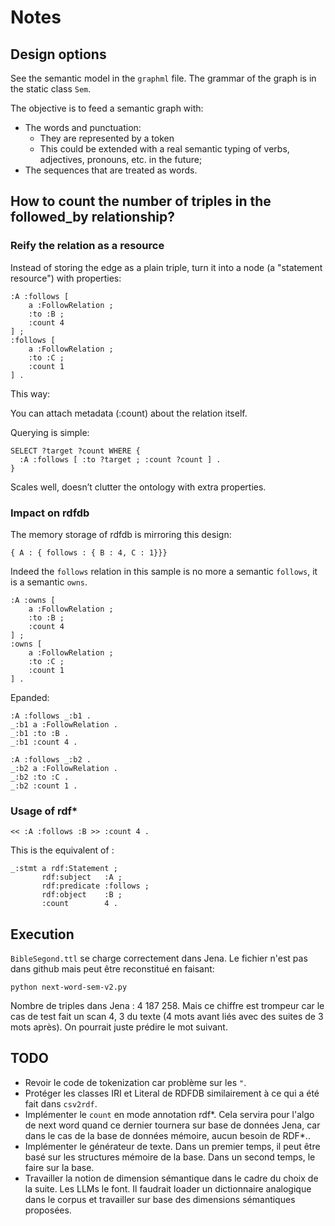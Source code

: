 # Notes

## Design options

See the semantic model in the `graphml` file. The grammar of the graph is in the static class `Sem`.

The objective is to feed a semantic graph with:

* The words and punctuation:
    * They are represented by a token 
    * This could be extended with a real semantic typing of verbs, adjectives, pronouns, etc. in the future;
* The sequences that are treated as words.

## How to count the number of triples in the followed_by relationship?

### Reify the relation as a resource

Instead of storing the edge as a plain triple, turn it into a node (a "statement resource") with properties:

```
:A :follows [
    a :FollowRelation ;
    :to :B ;
    :count 4
] ;
:follows [
    a :FollowRelation ;
    :to :C ;
    :count 1
] .
```

This way:

You can attach metadata (:count) about the relation itself.

Querying is simple:

```
SELECT ?target ?count WHERE {
  :A :follows [ :to ?target ; :count ?count ] .
}
```

Scales well, doesn’t clutter the ontology with extra properties.

### Impact on rdfdb

The memory storage of rdfdb is mirroring this design:

```
{ A : { follows : { B : 4, C : 1}}}
```

Indeed the `follows` relation in this sample is no more a semantic `follows`, it is a semantic `owns`.

```
:A :owns [
    a :FollowRelation ;
    :to :B ;
    :count 4
] ;
:owns [
    a :FollowRelation ;
    :to :C ;
    :count 1
] .
```

Epanded:

```
:A :follows _:b1 .
_:b1 a :FollowRelation .
_:b1 :to :B .
_:b1 :count 4 .

:A :follows _:b2 .
_:b2 a :FollowRelation .
_:b2 :to :C .
_:b2 :count 1 .
```

### Usage of rdf*

```
<< :A :follows :B >> :count 4 .
```

This is the equivalent of :

```
_:stmt a rdf:Statement ;
       rdf:subject   :A ;
       rdf:predicate :follows ;
       rdf:object    :B ;
       :count        4 .
```

## Execution

`BibleSegond.ttl` se charge correctement dans Jena. Le fichier n'est pas dans github mais peut être reconstitué en faisant:

```
python next-word-sem-v2.py
```

Nombre de triples dans Jena : 4 187 258. Mais ce chiffre est trompeur car le cas de test fait un scan 4, 3 du texte (4 mots avant liés avec des suites de 3 mots après). On pourrait juste prédire le mot suivant.

## TODO

* Revoir le code de tokenization car problème sur les `"`.
* Protéger les classes IRI et Literal de RDFDB similairement à ce qui a été fait dans `csv2rdf`.
* Implémenter le `count` en mode annotation rdf*. Cela servira pour l'algo de next word quand ce dernier tournera sur base de données Jena, car dans le cas de la base de données mémoire, aucun besoin de RDF\*..
* Implémenter le générateur de texte. Dans un premier temps, il peut être basé sur les structures mémoire de la base. Dans un second temps, le faire sur la base.
* Travailler la notion de dimension sémantique dans le cadre du choix de la suite. Les LLMs le font. Il faudrait loader un dictionnaire analogique dans le corpus et travailler sur base des dimensions sémantiques proposées.
